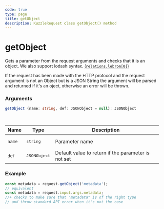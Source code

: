 ```yaml
---
code: true
type: page
title: getObject
description: KuzzleRequest class getObject() method
---
```


# getObject

<SinceBadge version="2.16.9" />

Gets a parameter from the request arguments and checks that it is an object.
We also support lodash syntax. [(`relations.lebron[0]`)](https://lodash.com/docs/4.17.15#get)

<SinceBadge version="2.18.1" />

If the request has been made with the HTTP protocol and the request argument is not an Object but is a JSON String
the argument will be parsed and returned if it's an oject, otherwise an error will be thrown.

### Arguments

```ts
getObject (name: string, def: JSONObject = null): JSONObject
```

</br>

| Name   | Type              | Description    |
|--------|-------------------|----------------|
| `name` | <pre>string</pre> | Parameter name |
| `def` | <pre>JSONObject</pre> | Default value to return if the parameter is not set |


### Example

```ts
const metadata = request.getObject('metadata');
// equivalent
const metadata = request.input.args.metadata;
//+ checks to make sure that "metadata" is of the right type
// and throw standard API error when it's not the case
```
